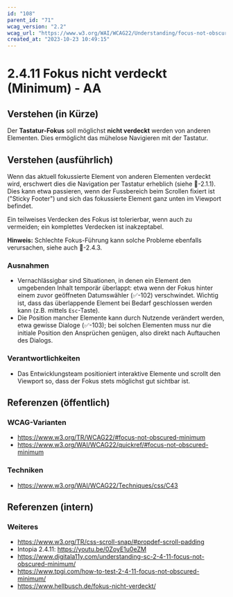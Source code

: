 ```yaml
---
id: "108"
parent_id: "71"
wcag_version: "2.2"
wcag_url: "https://www.w3.org/WAI/WCAG22/Understanding/focus-not-obscured-minimum.html"
created_at: "2023-10-23 10:49:15"
---
```


# 2.4.11 Fokus nicht verdeckt (Minimum) - AA

## Verstehen (in Kürze)

Der **Tastatur-Fokus** soll möglichst **nicht verdeckt** werden von anderen Elementen. Dies ermöglicht das mühelose Navigieren mit der Tastatur.

## Verstehen (ausführlich)

Wenn das aktuell fokussierte Element von anderen Elementen verdeckt wird, erschwert dies die Navigation per Tastatur erheblich (siehe 📜-2.1.1). Dies kann etwa passieren, wenn der Fussbereich beim Scrollen fixiert ist ("Sticky Footer") und sich das fokussierte Element ganz unten im Viewport befindet.

Ein teilweises Verdecken des Fokus ist tolerierbar, wenn auch zu vermeiden; ein komplettes Verdecken ist inakzeptabel.

**Hinweis:** Schlechte Fokus-Führung kann solche Probleme ebenfalls verursachen, siehe auch 📜-2.4.3.

### Ausnahmen

- Vernachlässigbar sind Situationen, in denen ein Element den umgebenden Inhalt temporär überlappt: etwa wenn der Fokus hinter einem zuvor geöffneten Datumswähler (✅-102) verschwindet. Wichtig ist, dass das überlappende Element bei Bedarf geschlossen werden kann (z.B. mittels `Esc`-Taste).
- Die Position mancher Elemente kann durch Nutzende verändert werden, etwa gewisse Dialoge (✅-103); bei solchen Elementen muss nur die initiale Position den Ansprüchen genügen, also direkt nach Auftauchen des Dialogs.

### Verantwortlichkeiten

- Das Entwicklungsteam positioniert interaktive Elemente und scrollt den Viewport so, dass der Fokus stets möglichst gut sichtbar ist.

## Referenzen (öffentlich)

### WCAG-Varianten
- <https://www.w3.org/TR/WCAG22/#focus-not-obscured-minimum>
- <https://www.w3.org/WAI/WCAG22/quickref/#focus-not-obscured-minimum>

### Techniken
- <https://www.w3.org/WAI/WCAG22/Techniques/css/C43>

## Referenzen (intern)

### Weiteres

- <https://www.w3.org/TR/css-scroll-snap/#propdef-scroll-padding>
- Intopia 2.4.11: <https://youtu.be/0ZoyE1u0eZM>
- <https://www.digitala11y.com/understanding-sc-2-4-11-focus-not-obscured-minimum/>
- <https://www.tpgi.com/how-to-test-2-4-11-focus-not-obscured-minimum/>
- <https://www.hellbusch.de/fokus-nicht-verdeckt/>